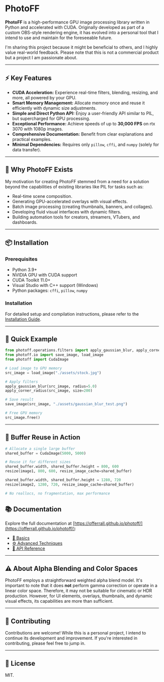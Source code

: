 # PhotoFF

**PhotoFF** is a high-performance GPU image processing library written in Python and accelerated with CUDA.
Originally developed as part of a custom OBS-style rendering engine, it has evolved into a personal tool that I intend to use and maintain for the foreseeable future.

I'm sharing this project because it might be beneficial to others, and I highly value real-world feedback. Please note that this is not a commercial product but a project I am passionate about.

---

## ⚡ Key Features

- **CUDA Acceleration:** Experience real-time filters, blending, resizing, and more, all powered by your GPU.
- **Smart Memory Management:** Allocate memory once and reuse it efficiently with dynamic size adjustments.
- **Simple and Direct Python API:** Enjoy a user-friendly API similar to PIL, but supercharged for GPU processing.
- **Exceptional Performance:** Achieve speeds of up to **30,000 FPS** on rtx 3070 with 1080p images.
- **Comprehensive Documentation:** Benefit from clear explanations and practical examples.
- **Minimal Dependencies:** Requires only `pillow`, `cffi`, and `numpy` (solely for data transfer).

---

## 🧠 Why PhotoFF Exists

My motivation for creating PhotoFF stemmed from a need for a solution beyond the capabilities of existing libraries like PIL for tasks such as:

- Real-time scene composition.
- Generating GPU-accelerated overlays with visual effects.
- Batch image processing (creating thumbnails, banners, and collages).
- Developing fluid visual interfaces with dynamic filters.
- Building automation tools for creators, streamers, VTubers, and dashboards.

---

## 📦 Installation

### Prerequisites

- Python 3.9+
- NVIDIA GPU with CUDA support
- CUDA Toolkit 11.0+
- Visual Studio with C++ support (Windows)
- Python packages: `cffi`, `pillow`, `numpy`

### Installation

For detailed setup and compilation instructions, please refer to the [Installation Guide](https://offerrall.github.io/photoff/installation/).

---

## 🧪 Quick Example

```python
from photoff.operations.filters import apply_gaussian_blur, apply_corner_radius
from photoff.io import save_image, load_image
from photoff import CudaImage

# Load image to GPU memory
src_image = load_image("./assets/stock.jpg")

# Apply filters
apply_gaussian_blur(src_image, radius=5.0)
apply_corner_radius(src_image, size=200)

# Save result
save_image(src_image, "./assets/gaussian_blur_test.png")

# Free GPU memory
src_image.free()
```

---

## 🔁 Buffer Reuse in Action

```python
# Allocate a single large buffer
shared_buffer = CudaImage(5000, 5000)

# Reuse it for different sizes
shared_buffer.width, shared_buffer.height = 800, 600
resize(image1, 800, 600, resize_image_cache=shared_buffer)

shared_buffer.width, shared_buffer.height = 1280, 720
resize(image2, 1280, 720, resize_image_cache=shared_buffer)

# No reallocs, no fragmentation, max performance
```

## 📚 Documentation

Explore the full documentation at [https://offerrall.github.io/photoff/](https://offerrall.github.io/photoff/):

- [🔰 Basics](https://offerrall.github.io/photoff/basics/)
- [⚙️ Advanced Techniques](https://offerrall.github.io/photoff/advanced/)
- [🔬 API Reference](https://offerrall.github.io/photoff/api/)

---

## ⚠️ About Alpha Blending and Color Spaces

PhotoFF employs a straightforward weighted alpha blend model. It's important to note that it does **not** perform gamma correction or operate in a linear color space. Therefore, it may not be suitable for cinematic or HDR production. However, for UI elements, overlays, thumbnails, and dynamic visual effects, its capabilities are more than sufficient.

---

## 🤝 Contributing

Contributions are welcome! While this is a personal project, I intend to continue its development and improvement. If you're interested in contributing, please feel free to jump in.

---

## 📃 License

MIT.
